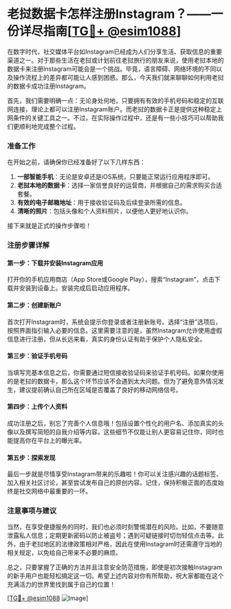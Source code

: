 # 老挝数据卡怎样注册Instagram？——一份详尽指南[[TG💪+ @esim1088](https://t.me/s/esim1088)]

在数字时代，社交媒体平台如Instagram已经成为人们分享生活、获取信息的重要渠道之一。对于那些生活在老挝或计划前往老挝旅行的朋友来说，使用老挝本地的数据卡来注册Instagram可能会是一个挑战。毕竟，语言障碍、网络环境的不同以及操作流程上的差异都可能让人感到困惑。那么，今天我们就来聊聊如何利用老挝的数据卡成功注册Instagram。

首先，我们需要明确一点：无论身处何地，只要拥有有效的手机号码和稳定的互联网连接，理论上都可以注册Instagram账户。而老挝的数据卡正是提供这种稳定上网条件的关键工具之一。不过，在实际操作过程中，还是有一些小技巧可以帮助我们更顺利地完成整个过程。

### 准备工作

在开始之前，请确保你已经准备好了以下几样东西：

1. **一部智能手机**：无论是安卓还是iOS系统，只要能正常运行应用程序即可。
2. **老挝本地的数据卡**：选择一家信誉良好的运营商，并根据自己的需求购买合适套餐。
3. **有效的电子邮箱地址**：用于接收验证码及后续登录所需的信息。
4. **清晰的照片**：包括头像和个人资料照片，以便他人更好地认识你。

接下来就是正式的操作步骤啦！

### 注册步骤详解

#### 第一步：下载并安装Instagram应用
打开你的手机应用商店（App Store或Google Play），搜索“Instagram”，点击下载并安装到设备上。安装完成后启动应用程序。

#### 第二步：创建新账户
首次打开Instagram时，系统会提示你登录或者注册新账号。选择“注册”选项后，按照界面指引输入必要的信息。这里需要注意的是，虽然Instagram允许使用虚假信息进行注册，但从长远来看，真实的身份认证有助于保护个人隐私安全。

#### 第三步：验证手机号码
当填写完基本信息之后，你需要通过短信接收验证码来验证手机号码。如果你使用的是老挝的数据卡，那么这个环节应该不会遇到太大问题。但为了避免意外情况发生，建议提前确认自己所在区域是否覆盖了良好的移动网络信号。

#### 第四步：上传个人资料
成功注册之后，别忘了完善个人信息哦！包括设置个性化的用户名、添加真实的头像以及撰写简短的自我介绍等内容。这些细节不仅能让别人更容易记住你，同时也能提高你在平台上的曝光率。

#### 第五步：探索发现
最后一步就是尽情享受Instagram带来的乐趣啦！你可以关注感兴趣的话题标签、加入相关社区讨论，甚至尝试发布自己的原创内容。记住，保持积极正面的态度始终是社交网络中最重要的一环。

### 注意事项与建议

当然，在享受便捷服务的同时，我们也必须时刻警惕潜在的风险。比如，不要随意泄露私人信息；定期更新密码以防止被盗号；遇到可疑链接时切勿轻信点击等。此外，由于老挝地区的法律政策相对严格，因此在使用Instagram时还需遵守当地的相关规定，以免给自己带来不必要的麻烦。

总之，只要掌握了正确的方法并且注意安全防范措施，即使是初次接触Instagram的新手用户也能轻松搞定这一切。希望上述内容对你有所帮助，祝大家都能在这个充满活力的世界里找到属于自己的位置！

[[TG💪+ @esim1088](https://t.me/s/esim1088) ![Image](https://i.postimg.cc/4NQfJmqS/Snipaste-2025-05-13-00-14-12.png)]